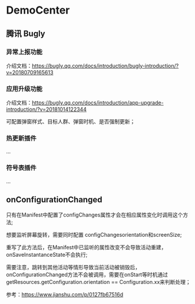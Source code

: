 # DemoCenter
## 腾讯 Bugly
### 异常上报功能
介绍文档：https://bugly.qq.com/docs/introduction/bugly-introduction/?v=20180709165613

### 应用升级功能
介绍文档：https://bugly.qq.com/docs/introduction/app-upgrade-introduction/?v=20181014122344

可配置弹窗样式、目标人群、弹窗时机、是否强制更新；
### 热更新插件
...
### 符号表插件
...
## onConfigurationChanged
只有在Manifest中配置了configChanges属性才会在相应属性变化时调用这个方法;

想要监听屏幕旋转，需要同时配置 configChangesorientation和screenSize;

重写了此方法后，在Manifest中已监听的属性改变不会导致活动重建，onSaveInstantanceState不会执行;

需要注意，跳转到其他活动等情形导致当前活动被销毁后，onConfigurationChanged方法不会被调用，需要在onStart等时机通过getResources.getConfiguration.orientation == Configuration.xx来判断处理；

参考：https://www.jianshu.com/p/0127fb67516d